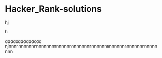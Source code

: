  # Hacker_Rank-solutions
hj

h

gggggggggggggg
njnnnnnnnnnnnnnnnnnnnnnnnnnnnnnnnnnnnnnnnnnnnnnnnnnnnnnnnnnnnnnn
